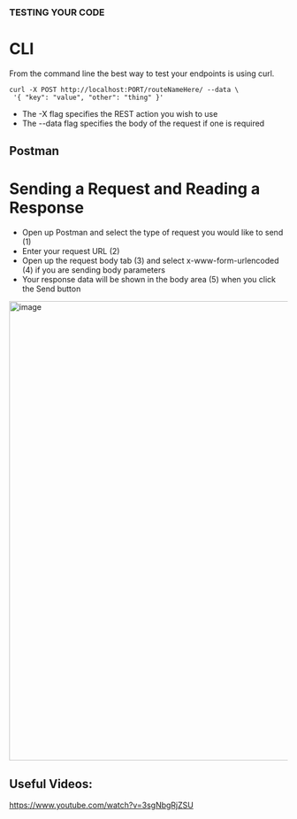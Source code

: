 ### TESTING YOUR CODE

# CLI
From the command line the best way to test your endpoints is using curl.
```
curl -X POST http://localhost:PORT/routeNameHere/ --data \
 '{ "key": "value", "other": "thing" }'
```
- The -X flag specifies the REST action you wish to use
- The --data flag specifies the body of the request if one is required


## Postman
# Sending a Request and Reading a Response
 - Open up Postman and select the type of request you would like to send (1)
 -  Enter your request URL (2)
 -  Open up the request body tab (3) and select x-www-form-urlencoded (4) if you are 
sending body parameters
 - Your response data will be shown in the body area (5) when you click the Send button

<img width="830" alt="image" src="https://github.com/user-attachments/assets/b97279db-1f56-4c79-9209-cd0127e4242f">

## Useful Videos:
https://www.youtube.com/watch?v=3sgNbgRjZSU
